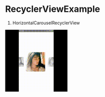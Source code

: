 # RecyclerViewExample

1. HorizontalCarouselRecyclerView

<img src="gif/HorizontalCarouselRecyclerView.gif" width="200" height="200"/>